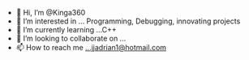 - 👋 Hi, I’m @Kinga360
- 👀 I’m interested in ... Programming, Debugging, innovating projects
- 🌱 I’m currently learning ...C++
- 💞️ I’m looking to collaborate on ...
- 📫 How to reach me ...jjadrian1@hotmail.com

<!---
Kinga360/Kinga360 is a ✨ special ✨ repository because its `README.md` (this file) appears on your GitHub profile.
You can click the Preview link to take a look at your changes.
--->
